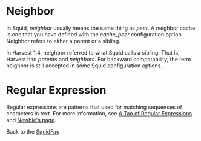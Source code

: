 # Neighbor

In Squid, *neighbor* usually means the same thing as *peer*. A neighbor
cache is one that you have defined with the *cache\_peer* configuration
option. Neighbor refers to either a parent or a sibling.

In Harvest 1.4, neighbor referred to what Squid calls a sibling. That
is, Harvest had *parents* and *neighbors*. For backward compatability,
the term neighbor is still accepted in some Squid configuration options.

# Regular Expression

Regular expressions are patterns that used for matching sequences of
characters in text. For more information, see [A Tao of Regular
Expressions](http://jmason.org/software/sitescooper/tao_regexps.html)
and [Newbie's page](http://www.newbie.org/gazette/xxaxx/xprmnt02.html).

Back to the
[SquidFaq](https://wiki.squid-cache.org/SquidFaq/TermIndex/SquidFaq#)
